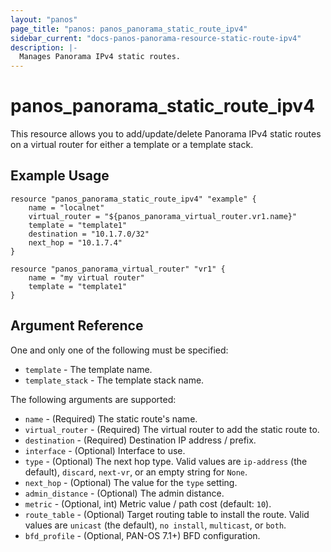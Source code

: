 ```yaml
---
layout: "panos"
page_title: "panos: panos_panorama_static_route_ipv4"
sidebar_current: "docs-panos-panorama-resource-static-route-ipv4"
description: |-
  Manages Panorama IPv4 static routes.
---
```


# panos_panorama_static_route_ipv4

This resource allows you to add/update/delete Panorama IPv4 static routes on a
virtual router for either a template or a template stack.

## Example Usage

```hcl
resource "panos_panorama_static_route_ipv4" "example" {
    name = "localnet"
    virtual_router = "${panos_panorama_virtual_router.vr1.name}"
    template = "template1"
    destination = "10.1.7.0/32"
    next_hop = "10.1.7.4"
}

resource "panos_panorama_virtual_router" "vr1" {
    name = "my virtual router"
    template = "template1"
}
```

## Argument Reference

One and only one of the following must be specified:

* `template` - The template name.
* `template_stack` - The template stack name.

The following arguments are supported:

* `name` - (Required) The static route's name.
* `virtual_router` - (Required) The virtual router to add the static
  route to.
* `destination` - (Required) Destination IP address / prefix.
* `interface` - (Optional) Interface to use.
* `type` - (Optional) The next hop type.  Valid values are `ip-address` (the
  default), `discard`, `next-vr`, or an empty string for `None`.
* `next_hop` - (Optional) The value for the `type` setting.
* `admin_distance` - (Optional) The admin distance.
* `metric` - (Optional, int) Metric value / path cost (default: `10`).
* `route_table` - (Optional) Target routing table to install the route.  Valid
  values are `unicast` (the default), `no install`, `multicast`, or `both`.
* `bfd_profile` - (Optional, PAN-OS 7.1+) BFD configuration.
